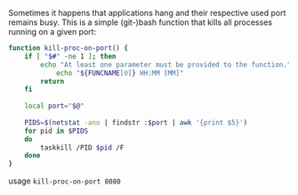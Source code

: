 Sometimes it happens that applications hang and their respective used port remains busy. This is a simple (git-)bash function that kills all processes running on a given port: 

```bash
function kill-proc-on-port() {
	if [ "$#" -ne 1 ]; then
		echo "At least one parameter must be provided to the function."
        	echo "${FUNCNAME[0]} HH:MM [MM]"
		return
	fi
	
	local port="$@"
	
	PIDS=$(netstat -ano | findstr :$port | awk '{print $5}')
	for pid in $PIDS
	do
		taskkill /PID $pid /F
	done
}
```

usage `kill-proc-on-port 8080`
